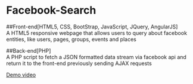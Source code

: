 # Facebook-Search  
##Front-end[HTML5, CSS, BootStrap, JavaScript, JQuery, AngularJS]  
A HTML5 responsive webpage that allows users to query about facebook entities, like users, pages, groups, events and places  
 
##Back-end[PHP]  
A PHP script to fetch a JSON formatted data stream via facebook api and return it to the front-end previously sending AJAX requests  


[Demo video](https://www.youtube.com/watch?v=qq1Im_nJqS8&t=8s)
